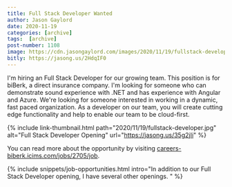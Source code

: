 ```yaml
---
title: Full Stack Developer Wanted
author: Jason Gaylord
date: 2020-11-19
categories: [archive]
tags:  [archive]
post-number: 1108
image: https://cdn.jasongaylord.com/images/2020/11/19/fullstack-developer.jpg
bitly: https://jasong.us/2HdqIF0
---
```


I'm hiring an Full Stack Developer for our growing team. This position is for biBerk, a direct insurance company. I'm looking for someone who can demonstrate sound experience with .NET and has experience with Angular and Azure. We're looking for someone interested in working in a dynamic, fast paced organization. As a developer on our team, you will create cutting edge functionality and help to enable our team to be cloud-first. 

{% include link-thumbnail.html path="2020/11/19/fullstack-developer.jpg" alt="Full Stack Developer Opening" url="https://jasong.us/35g2jIi" %}

You can read more about the opportunity by visiting [careers-biberk.icims.com/jobs/2705/job](https://jasong.us/35g2jIi).

{% include snippets/job-opportunities.html intro="In addition to our Full Stack Developer opening, I have several other openings. " %}